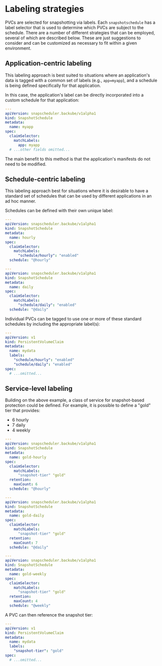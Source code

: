 # Labeling strategies

PVCs are selected for snapshotting via labels. Each `snapshotschedule` has a
label selector that is used to determine which PVCs are subject to the schedule.
There are a number of different strategies that can be employed, several of
which are described below. These are just suggestions to consider and can be
customized as necessary to fit within a given environment.

## Application-centric labeling

This labeling approach is best suited to situations where an application's data
is tagged with a common set of labels (e.g., `app=myapp`), and a schedule is
being defined specifically for that application.

In this case, the application's label can be directly incorporated into a custom
schedule for that application:

```yaml
---
apiVersion: snapscheduler.backube/v1alpha1
kind: SnapshotSchedule
metadata:
  name: myapp
spec:
  claimSelector:
    matchLabels:
      app: myapp
  # ...other fields omitted...
```

The main benefit to this method is that the application's manifests do not need
to be modified.

## Schedule-centric labeling

This labeling approach best for situations where it is desirable to have a
standard set of schedules that can be used by different applications in an ad
hoc manner.

Schedules can be defined with their own unique label:

```yaml
---
apiVersion: snapscheduler.backube/v1alpha1
kind: SnapshotSchedule
metadata:
  name: hourly
spec:
  claimSelector:
    matchLabels:
      "schedule/hourly": "enabled"
  schedule: "@hourly"

---
apiVersion: snapscheduler.backube/v1alpha1
kind: SnapshotSchedule
metadata:
  name: daily
spec:
  claimSelector:
    matchLabels:
      "schedule/daily": "enabled"
  schedule: "@daily"
```

Individual PVCs can be tagged to use one or more of these standard schedules by
including the appropriate label(s):

```yaml
---
apiVersion: v1
kind: PersistentVolumeClaim
metadata:
  name: mydata
  labels:
    "schedule/hourly": "enabled"
    "schedule/daily": "enabled"
spec:
  # ...omitted...
```

## Service-level labeling

Building on the above example, a class of service for snapshot-based protection
could be defined. For example, it is possible to define a "gold" tier that
provides:

- 6 hourly
- 7 daily
- 4 weekly

```yaml
---
apiVersion: snapscheduler.backube/v1alpha1
kind: SnapshotSchedule
metadata:
  name: gold-hourly
spec:
  claimSelector:
    matchLabels:
      "snapshot-tier" "gold"
  retention:
    maxCount: 6
  schedule: "@hourly"

---
apiVersion: snapscheduler.backube/v1alpha1
kind: SnapshotSchedule
metadata:
  name: gold-daily
spec:
  claimSelector:
    matchLabels:
      "snapshot-tier" "gold"
  retention:
    maxCount: 7
  schedule: "@daily"

---
apiVersion: snapscheduler.backube/v1alpha1
kind: SnapshotSchedule
metadata:
  name: gold-weekly
spec:
  claimSelector:
    matchLabels:
      "snapshot-tier" "gold"
  retention:
    maxCount: 4
  schedule: "@weekly"
```

A PVC can then reference the snapshot tier:

```yaml
---
apiVersion: v1
kind: PersistentVolumeClaim
metadata:
  name: mydata
  labels:
    "snapshot-tier": "gold"
spec:
  # ...omitted...
```
